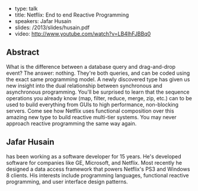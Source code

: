 - type: talk
- title: Netflix: End to end Reactive Programming
- speakers: Jafar Husain
- slides: /2013/slides/husain.pdf
- video: http://www.youtube.com/watch?v=LB4lhFJBBq0


## Abstract

What is the difference between a database query and drag-and-drop
event? The answer: nothing. They're both queries, and can be coded
using the exact same programming model.  A newly discovered type has
given us new insight into the dual relationship between synchronous
and asynchronous programming. You'll be surprised to learn that the
sequence operations you already know \(map, filter, reduce, merge,
zip, etc.\) can to be used to build everything from GUIs to high
performance, non-blocking servers.  Come see how Netflix uses
functional composition over this amazing new type to build reactive
multi-tier systems. You may never approach reactive programming the
same way again.

## Jafar Husain
has been working as a software developer for 15 years. He's developed
software for companies like GE, Microsoft, and Netflix. Most recently
he designed a data access framework that powers Netflix's PS3 and
Windows 8 clients. His interests include programming languages,
functional reactive programming, and user interface design patterns.
